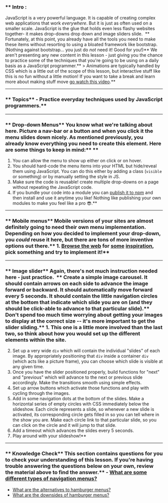 ### ** Intro :
>
JavaScript is a very powerful language. It is capable of creating complex web applications that work _everywhere_. But it is just as often used on a smaller scale. JavaScript is the glue that holds even less flashy websites together- it makes drop-downs drop down and image sliders slide.  ** Fortunately, at this point, you already have all the tools you need to make these items without resorting to using a bloated framework like bootstrap. (Nothing against bootstrap... you just do _not_ need it! Good for you!)** We aren't presenting any new content in this lesson - just giving you the chance to practice some of the techniques that you're going to be using on a daily basis as a JavaScript programmer.** > Animations are typically handled by CSS which is a little out of the scope of this lesson, but interactive stuff like this is no fun without a little motion! If you want to take a break and learn more about making stuff move [go watch this video](https://www.youtube.com/watch?v=8kK-cA99SA0).** 

---


### ** Topics** - Practice everyday techniques used by JavaScript programmers.** 

---


### ** Drop-down Menus** You know what we're talking about here. Picture a nav-bar or a button and when you click it the menu slides down nicely. As mentioned previously, you already know everything you need to create this element. Here are some things to keep in mind:** ** 
1. You can allow the menu to show up either on click or on hover.
2. You should hard-code the menu items into your HTML but hide/reveal them using JavaScript. You can do this either by adding a class (`visible` or something) or by manually setting the style in JS.
3. Make sure the code is reusable!  create multiple drop-downs on a page without repeating the JavaScript code.
4. If you bundle your code into a module you can [publish it to npm](https://docs.npmjs.com/getting-started/publishing-npm-packages) and then install and use it anytime you like! Nothing like publishing your own modules to make you feel like a pro 😎.** 

---


### ** Mobile menus** Mobile versions of your sites are almost definitely going to need their own menu implementation. Depending on how you decided to implement your drop-down, you _could_ reuse it here, but there are tons of more inventive options out there.** 1. [Browse the web](https://dribbble.com/search?q=mobile+menu) for [some](https://uxplanet.org/top-8-mobile-navigation-menu-design-for-your-inspiration-8a2d925bffc0) [inspiration](https://marvelapp.com/blog/hamburger-menu-alternatives-mobile-navigation/), pick something and try to implement it!** 

---


### ** Image slider** Again, there's not much instruction needed here - just practice.  ** Create a simple image carousel. It should contain arrows on each side to advance the image forward or backward. It should automatically move forward every 5 seconds. It should contain the little navigation circles at the bottom that indicate which slide you are on (and they should be click-able to advance to that particular slide).** Don't spend too much time worrying about getting your images to display at the correct size -- it's more important to get the slider sliding.** 1. This one is a little more involved than the last two, so think about how you would set up the different elements within the site.  
2. Set up a very wide `div` which will contain the individual "slides" of each image. By appropriately positioning that `div` inside a container `div` (which acts like a picture frame), you can choose which slide is visible at any given time.
3. Once you have the slider positioned properly, build functions for "next" and "previous" which will advance to the next or previous slide accordingly. Make the transitions smooth using simple effects.
4. Set up arrow buttons which activate those functions and play with cycling through the images.
5. Add in some navigation dots at the bottom of the slides. Make a horizontal series of empty circles with CSS immediately below the slideshow. Each circle represents a slide, so whenever a new slide is activated, its corresponding circle gets filled in so you can tell where in the show you are. Make each circle link to that particular slide, so you can click on the circle and it will jump to that slide.
6. Add a timeout which advances the slides every 5 seconds.
7. Play around with your slideshow!** 

---


### ** Knowledge Check** This section contains questions for you to check your understanding of this lesson. If you're having trouble answering the questions below on your own, review the material above to find the answer.** - <a class="knowledge-check-link" href="https://uxplanet.org/top-8-mobile-navigation-menu-design-for-your-inspiration-8a2d925bffc0">What are some different types of navigation menus?</a>
- <a class="knowledge-check-link" href="https://marvelapp.com/blog/hamburger-menu-alternatives-mobile-navigation/">What are the alternatives to hamburger menus?</a>
- <a class="knowledge-check-link" href="https://marvelapp.com/blog/hamburger-menu-alternatives-mobile-navigation/">What are the downsides of hamburger menus?</a>
